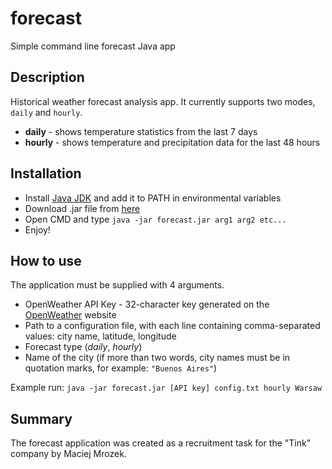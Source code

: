 # forecast
Simple command line forecast Java app

Description
----

Historical weather forecast analysis app. It currently supports two modes, `daily` and `hourly`.
* **daily** - shows temperature statistics from the last 7 days
* **hourly** - shows temperature and precipitation data for the last 48 hours


Installation
----

* Install [Java JDK](https://www.oracle.com/java/technologies/javase/jdk18-archive-downloads.html) and add it to PATH in environmental variables
* Download .jar file from [here]()
* Open CMD and type `java -jar forecast.jar arg1 arg2 etc...`
* Enjoy!

How to use
----
The application must be supplied with 4 arguments.
* OpenWeather API Key - 32-character key generated on the [OpenWeather](https://home.openweathermap.org/users/sign_up) website
* Path to a configuration file, with each line containing comma-separated values: city name, latitude, longitude
* Forecast type (*daily*, *hourly*)
* Name of the city (if more than two words, city names must be in quotation marks, for example: `"Buenos Aires"`)

Example run:
`java -jar forecast.jar [API key] config.txt hourly Warsaw`

Summary
----
The forecast application was created as a recruitment task for the "Tink" company by Maciej Mrozek.
